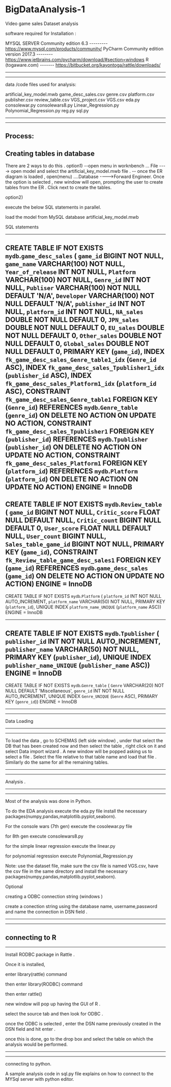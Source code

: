 # BigDataAnalysis-1
Video game sales Dataset analysis


software required for Installation :

MYSQL SERVER Community edition 6.3  ---------  https://www.mysql.com/products/community/
PyCharm Community edition version 2017.3 -------- https://www.jetbrains.com/pycharm/download/#section=windows
R (togaware.com) -------  https://bitbucket.org/kayontoga/rattle/downloads/


-----------------------------------------------------------------------------------------------------
----------------------------------------------------------------------------------------------------
data /code files used for analysis: 

artificial_key_model.mwb
game_desc_sales.csv
genre.csv
platform.csv
publisher.csv
review_table.csv
VGS_project.csv
VGS.csv
eda.py
consolewar.py
consolewars8.py
Linear_Regression.py
Polynomial_Regression.py
reg.py
sql.py

--------------------------------------------------------------------------------------------------------------
----------------------------------------------------------------------------------------------------
 
Process: 
---------------------
Creating tables in database
---------------------
There are 2 ways to do this .
option1) 
--open menu in worknbench ... File ----> open model and select the artificial_key_model.mwb file . 
-- once the ER diagram is loaded , open(menu) ....Database ---->Forward Engineer. Once the option is selected , new window will open, prompting the user to create tables from the ER . Click next to create the tables.

option2)

execute the below SQL statements in parallel. 

load the model from MySQL database artificial_key_model.mwb

SQL statements

---------------------
CREATE TABLE IF NOT EXISTS `mydb`.`game_desc_sales` (
  `game_id` BIGINT NOT NULL,
  `game_name` VARCHAR(100) NOT NULL,
  `Year_of_release` INT NOT NULL,
  `Platform` VARCHAR(100) NOT NULL,
  `Genre_id` INT NOT NULL,
  `Publiser` VARCHAR(100) NOT NULL DEFAULT 'N/A',
  `Developer` VARCHAR(100) NOT NULL DEFAULT 'N/A',
  `publisher_id` INT NOT NULL,
  `platform_id` INT NOT NULL,
  `NA_sales` DOUBLE NOT NULL DEFAULT 0,
  `JPN_sales` DOUBLE NOT NULL DEFAULT 0,
  `EU_sales` DOUBLE NOT NULL DEFAULT 0,
  `Other_sales` DOUBLE NOT NULL DEFAULT 0,
  `Global_sales` DOUBLE NOT NULL DEFAULT 0,
  PRIMARY KEY (`game_id`),
  INDEX `fk_game_desc_sales_Genre_table1_idx` (`Genre_id` ASC),
  INDEX `fk_game_desc_sales_Tpublisher1_idx` (`publisher_id` ASC),
  INDEX `fk_game_desc_sales_Platform1_idx` (`platform_id` ASC),
  CONSTRAINT `fk_game_desc_sales_Genre_table1`
    FOREIGN KEY (`Genre_id`)
    REFERENCES `mydb`.`Genre_table` (`genre_id`)
    ON DELETE NO ACTION
    ON UPDATE NO ACTION,
  CONSTRAINT `fk_game_desc_sales_Tpublisher1`
    FOREIGN KEY (`publisher_id`)
    REFERENCES `mydb`.`Tpublisher` (`publisher_id`)
    ON DELETE NO ACTION
    ON UPDATE NO ACTION,
  CONSTRAINT `fk_game_desc_sales_Platform1`
    FOREIGN KEY (`platform_id`)
    REFERENCES `mydb`.`Platform` (`platform_id`)
    ON DELETE NO ACTION
    ON UPDATE NO ACTION)
ENGINE = InnoDB
---------------------------------------------------------------------------------------

CREATE TABLE IF NOT EXISTS `mydb`.`Review_table` (
  `game_id` BIGINT NOT NULL,
  `Critic_score` FLOAT NULL DEFAULT NULL,
  `Critic_count` BIGINT NULL DEFAULT 0,
  `User_score` FLOAT NULL DEFAULT NULL,
  `User_count` BIGINT NULL,
  `Sales_table_game_id` BIGINT NOT NULL,
  PRIMARY KEY (`game_id`),
  CONSTRAINT `fk_Review_table_game_desc_sales1`
    FOREIGN KEY (`game_id`)
    REFERENCES `mydb`.`game_desc_sales` (`game_id`)
    ON DELETE NO ACTION
    ON UPDATE NO ACTION)
ENGINE = InnoDB
-----------------------------------------------------------------------------------------

CREATE TABLE IF NOT EXISTS `mydb`.`Platform` (
  `platform_id` INT NOT NULL AUTO_INCREMENT,
  `platform_name` VARCHAR(50) NOT NULL,
  PRIMARY KEY (`platform_id`),
  UNIQUE INDEX `platform_name_UNIQUE` (`platform_name` ASC))
ENGINE = InnoDB

------------------------------------------------------------------------------------------

CREATE TABLE IF NOT EXISTS `mydb`.`Tpublisher` (
  `publisher_id` INT NOT NULL AUTO_INCREMENT,
  `publisher_name` VARCHAR(50) NOT NULL,
  PRIMARY KEY (`publisher_id`),
  UNIQUE INDEX `publisher_name_UNIQUE` (`publisher_name` ASC))
ENGINE = InnoDB
------------------------------------------------------------------------------------------

CREATE TABLE IF NOT EXISTS `mydb`.`Genre_table` (
  `Genre` VARCHAR(20) NOT NULL DEFAULT 'Miscellaneous',
  `genre_id` INT NOT NULL AUTO_INCREMENT,
  UNIQUE INDEX `Genre_UNIQUE` (`Genre` ASC),
  PRIMARY KEY (`genre_id`))
ENGINE = InnoDB

-------------------------------------------------------------------------------------------
-------------------------------------------------------------------------------------------

Data Loading

--------------------------------------------------------------------------------------------
--------------------------------------------------------------------------------------------

To load the data , go to SCHEMAS (left side  window) , under that select the DB that has been created now and then select the table , right click on it and select Data import wizard . A new window will be popped asking us to select a file . Select the  file relative to that table name and load that file . 
Similarly do the same for all the remaining tables.

--------------------------------------------------------------------------------------------
--------------------------------------------------------------------------------------------
Analysis . 

--------------------------------------------------------------------------------------------
--------------------------------------------------------------------------------------------
Most of the analysis was done in Python.

To do the EDA analysis 
	execute the eda.py file install the necessary packages(numpy,pandas,matplotlib.pyplot,seaborn).

For the console wars (7th gen)
	 execute the cosolewar.py file

for 8th gen 
	execute consolewars8.py

for the simple linear regression 
	execute the linear.py

for polynomial regression 
	execute Polynomial_Regression.py

Note: use the dataset file, 
make sure the csv file is named VGS.csv,
have the csv file in the same directory
and install the necessary packages(numpy,pandas,matplotlib.pyplot,seaborn).





Optional

creating a ODBC connection string (windows ) 

create a conection string using the database name, username,password and name the connection in DSN field . 

--------------------------------------------------------------------------------------------
--------------------------------------------------------------------------------------------

connecting to R 
---------------------------------------------------------------------------------------------
---------------------------------------------------------------------------------------------
Install RODBC package in Rattle . 

Once it is installed, 

enter library(rattle)   command 

then enter library(RODBC)  command

then enter rattle()


new window will pop up having the GUI of R .

select the source tab and then look for ODBC .

once the ODBC is selected , enter the DSN name previously created in the DSN field and hit enter .

once this is done, go to the drop box and select the table on which the analysis would be performed.

---------------------------------------------------------------------------------------------------
---------------------------------------------------------------------------------------------------

connecting to python.

A sample analysis code in sql.py file explains on how to connect to the MYSql server with python editor.



 



